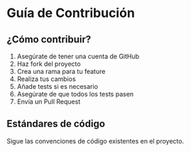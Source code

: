 # Guía de Contribución

## ¿Cómo contribuir?

1. Asegúrate de tener una cuenta de GitHub
2. Haz fork del proyecto
3. Crea una rama para tu feature
4. Realiza tus cambios
5. Añade tests si es necesario
6. Asegúrate de que todos los tests pasen
7. Envía un Pull Request

## Estándares de código

Sigue las convenciones de código existentes en el proyecto.
